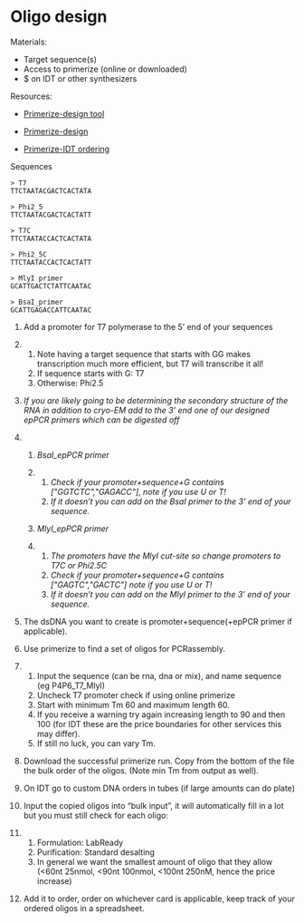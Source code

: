 # Oligo design

Materials:

- Target sequence(s)
- Access to primerize (online or downloaded)
- $ on IDT or other synthesizers

Resources:

- [Primerize-design tool](https://primerize.stanford.edu/design_1d/) 

- [Primerize-design](https://primerize.stanford.edu/protocol/#temp_design) 

- [Primerize-IDT ordering](https://primerize.stanford.edu/protocol/#idt_bulk) 

Sequences

```
> T7
TTCTAATACGACTCACTATA

> Phi2_5
TTCTAATACGACTCACTATT

> T7C
TTCTAATACCACTCACTATA

> Phi2_5C
TTCTAATACCACTCACTATT

> MlyI primer
GCATTGACTCTATTCAATAC

> BsaI_primer
GCATTGAGACCATTCAATAC
```

1. Add a promoter for T7 polymerase to the 5’ end of your sequences

2. 1. Note having a target sequence that starts with GG makes transcription much more efficient, but T7 will transcribe it all!
   2. If sequence starts with G: T7
   3. Otherwise: Phi2.5

3. *If you are likely going to be determining the secondary structure of the RNA in addition to cryo-EM add to the 3’ end one of our designed epPCR primers which can be digested off*

4. 1. *BsaI_epPCR primer*

   2. 1. *Check if your promoter+sequence+G contains ["GGTCTC","GAGACC"], note if you use U or T!*
      2. *If it doesn’t you can add on the BsaI primer to the 3’ end of your sequence.*

   3. *MlyI_epPCR primer*

   4. 1. *The promoters have the MlyI cut-site so change promoters to T7C or Phi2.5C*
      2. *Check if your promoter+sequence+G contains ["GAGTC","GACTC"] note if you use U or T!*
      3. *If it doesn’t you can add on the MlyI primer to the 3’ end of your sequence.*

5. The dsDNA you want to create is promoter+sequence(+epPCR primer if applicable).

6. Use primerize to find a set of oligos for PCRassembly.

7. 1. Input the sequence (can be rna, dna or mix), and name sequence (eg P4P6_T7_MlyI)
   2. Uncheck T7 promoter check if using online primerize
   3. Start with minimum Tm 60 and maximum length 60.
   4. If you receive a warning try again increasing length to 90 and then 100 (for IDT these are the price boundaries for other services this may differ).
   5. If still no luck, you can vary Tm.

8. Download the successful primerize run. Copy from the bottom of the file the bulk order of the oligos. (Note min Tm from output as well).

9. On IDT go to custom DNA orders in tubes (if large amounts can do plate)

10. Input the copied oligos into “bulk input”, it will automatically fill in a lot but you must still check for each oligo:

11. 1. Formulation: LabReady
    2. Purification: Standard desalting
    3. In general we want the smallest amount of oligo that they allow (<60nt 25nmol, <90nt 100nmol, <100nt 250nM, hence the price increase)

12. Add it to order, order on whichever card is applicable, keep track of your ordered oligos in a spreadsheet.